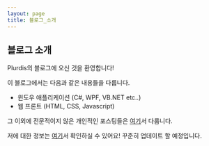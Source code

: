 ```yaml
---
layout: page
title: 블로그_소개 
---
```


## 블로그 소개

Plurdis의 블로그에 오신 것을 환영합니다!

이 블로그에서는 다음과 같은 내용들을 다룹니다.

- 윈도우 애플리케이션 (C#, WPF, VB.NET etc..)
- 웹 프론트 (HTML, CSS, Javascript)



그 이외에 전문적이지 않은 개인적인 포스팅들은 [여기](http://blog.naver.com/uutak2000)서 다룹니다.

저에 대한 정보는 [여기](https://www.linkedin.com/in/%EC%9C%A0%ED%83%81-%EC%9E%A5-822bb0157/?locale=ko_KR)서 확인하실 수 있어요! 꾸준히 업데이트 할 예정입니다.


## 
